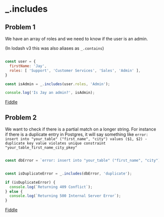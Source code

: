 # _.includes

## Problem 1

We have an array of roles and we need to know if the user is an admin.

(In lodash v3 this was also aliases as `_.contains`)


```javascript

const user = {
  firstName: 'Jay',
  roles: [ 'Support', 'Customer Services', 'Sales', 'Admin' ],
}

const isAdmin = _.includes(user.roles, 'Admin');

console.log('Is Jay an admin?', isAdmin);

```

[Fiddle](https://jsfiddle.net/ge7snspf/)


## Problem 2

We want to check if there is a partial match on a longer string. For instance if there is a duplicate entry in Postgres, it will say something like `error: insert into "your_table" ("first_name", "city") values ($1, $2) - duplicate key value violates unique constraint "your_table_first_name_city_pkey"`


```javascript

const dbError = `error: insert into "your_table" ("first_name", "city") values ($1, $2) - duplicate key value violates unique constraint "your_table_first_name_city_pkey"`;


const isDuplicateError = _.includes(dbError, 'duplicate');

if (isDuplicateError) {
  console.log(`Returning 409 Conflict`);
} else {
  console.log(`Returning 500 Internal Server Error`);
}


```

[Fiddle](https://jsfiddle.net/xqpy0008/1/)
